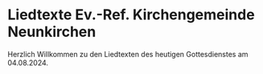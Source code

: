 # Liedtexte Ev.-Ref. Kirchengemeinde Neunkirchen

Herzlich Willkommen zu den Liedtexten des heutigen Gottesdienstes am 04.08.2024.
